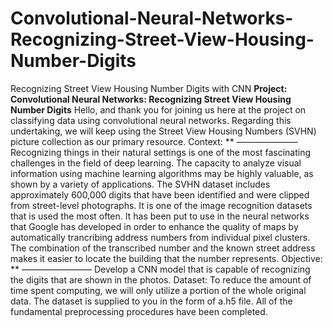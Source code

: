 # Convolutional-Neural-Networks-Recognizing-Street-View-Housing-Number-Digits
Recognizing Street View Housing Number Digits with CNN
**Project: Convolutional Neural Networks: Recognizing Street View Housing Number Digits**
Hello, and thank you for joining us here at the project on classifying data using convolutional neural
networks. Regarding this undertaking, we will keep using the Street View Housing Numbers (SVHN)
picture collection as our primary resource.
Context: **
———————
Recognizing things in their natural settings is one of the most fascinating challenges in the field of deep
learning. The capacity to analyze visual information using machine learning algorithms may be highly
valuable, as shown by a variety of applications.
The SVHN dataset includes approximately 600,000 digits that have been identified and were clipped
from street-level photographs. It is one of the image recognition datasets that is used the most often. It
has been put to use in the neural networks that Google has developed in order to enhance the quality of
maps by automatically trancribing address numbers from individual pixel clusters. The combination of
the transcribed number and the known street address makes it easier to locate the building that the
number represents.
Objective: **
————————
Develop a CNN model that is capable of recognizing the digits that are shown in the photos.
Dataset:
To reduce the amount of time spent computing, we will only utilize a portion of the whole original data.
The dataset is supplied to you in the form of a.h5 file. All of the fundamental preprocessing procedures
have been completed.
